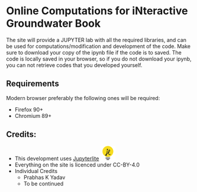 # Online Computations for iNteractive Groundwater Book

The site will provide a JUPYTER lab with all the required libraries, and can be used for computations/modification and development of the code. Make sure to download your copy of the ipynb file if the code is to saved. The code is locally saved in your browser, so if you do not download your ipynb, you can not retrieve codes that you developed yourself.

## Requirements

Modern browser preferably the following ones will be required:

- Firefox 90+
- Chromium 89+


## Credits:
* This development uses [Jupyterlite](https://jupyterlite.readthedocs.io/en/latest/index.html#) ![alt text](/content/figs/JLicon_small.png)
* Everything on the site is licenced under CC-BY-4.0
* Individual Credits
    * Prabhas K Yadav
    * To be continued